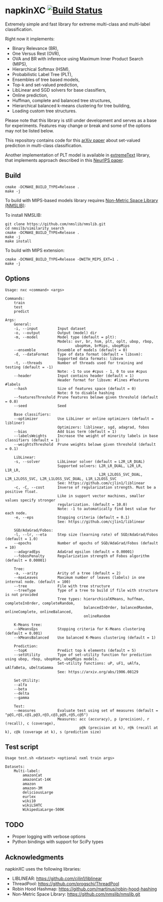 # napkinXC [![Build Status](https://travis-ci.org/mwydmuch/napkinXC.svg?branch=master)](https://travis-ci.org/mwydmuch/napkinXC)

Extremely simple and fast library for extreme multi-class and multi-label classification.

Right now it implements:
- Binary Relevance (BR),
- One Versus Rest (OVR),
- OVA and BR with inference using Maximum Inner Product Search (MIPS),
- Hierarchical Softmax (HSM),
- Probabilistic Label Tree (PLT),
- Ensembles of tree based models,
- Top-k and set-valued prediction,
- LibLinear and SGD solvers for base classifiers,
- Online prediction,
- Huffman, complete and balanced tree structures,
- Hierarchical balanced k-means clustering for tree building,
- Loading custom tree structures.

Please note that this library is still under development and serves as a base for experiments.
Features may change or break and some of the options may not be listed below.

This repository contains code for this [arXiv paper](https://arxiv.org/abs/1906.08129) about set-valued prediction in multi-class classification.

Another implementation of PLT model is available in [extremeText](https://github.com/mwydmuch/extremeText) library, that implements approach described in this [NeurIPS paper](http://papers.nips.cc/paper/7872-a-no-regret-generalization-of-hierarchical-softmax-to-extreme-multi-label-classification).

## Build
```
cmake -DCMAKE_BUILD_TYPE=Release .
make -j
```

To build with MIPS-based models library requires [Non-Metric Space Library (NMSLIB)](https://github.com/nmslib/nmslib.git):

To install NMSLIB:
```
git clone https://github.com/nmslib/nmslib.git
cd nmsilb/similarity_search
cmake -DCMAKE_BUILD_TYPE=Release .
make -j
make install
```

To build with MIPS extension:
```
cmake -DCMAKE_BUILD_TYPE=Release -DWITH_MIPS_EXT=1 .
make -j
```

## Options

```
Usage: nxc <command> <args>

Commands:
    train
    test
    predict

Args:
    General:
    -i, --input         Input dataset
    -o, --output        Output (model) dir
    -m, --model         Model type (default = plt):
                        Models: ovr, br, hsm, plt, oplt, ubop, rbop,
                                ubopHsm, brMips, ubopMips
    --ensemble          Ensemble of models (default = 0)
    -d, --dataFormat    Type of data format (default = libsvm):
                        Supported data formats: libsvm
    -t, --threads       Number of threads used for training and testing (default = -1)
                        Note: -1 to use #cpus - 1, 0 to use #cpus
    --header            Input contains header (default = 1)
                        Header format for libsvm: #lines #features #labels
    --hash              Size of features space (default = 0)
                        Note: 0 to disable hashing
    --featuresThreshold Prune features belowe given threshold (default = 0.0)
    --seed              Seed

    Base classifiers:
    --optimizer         Use LibLiner or online optimizers (default = libliner)
                        Optimizers: liblinear, sgd, adagrad, fobos
    --bias              Add bias term (default = 1)
    --labelsWeights     Increase the weight of minority labels in base classifiers (default = 1)
    --weightsThreshold  Prune weights belowe given threshold (default = 0.1)

    LibLinear:
    -s, --solver        LibLinear solver (default = L2R_LR_DUAL)
                        Supported solvers: L2R_LR_DUAL, L2R_LR, L1R_LR,
                                           L2R_L2LOSS_SVC_DUAL, L2R_L2LOSS_SVC, L2R_L1LOSS_SVC_DUAL, L1R_L2LOSS_SVC
                        See: https://github.com/cjlin1/liblinear
    -c, -C, --cost      Inverse of regularization strength. Must be a positive float.
                        Like in support vector machines, smaller values specify stronger
                        regularization. (default = 10.0)
                        Note: -1 to automatically find best value for each node.
    -e, --eps           Stopping criteria (default = 0.1)
                        See: https://github.com/cjlin1/liblinear

    SGD/AdaGrad/Fobos:
    -l, --lr, --eta     Step size (learning rate) of SGD/AdaGrad/Fobos (default = 1.0)
    --epochs            Number of epochs of SGD/AdaGrad/Fobos (default = 10)
    --adagradEps        AdaGrad epsilon (default = 0.00001)
    --fobosPenalty      Regularization strength of Fobos algorithm (default = 0.00001)

    Tree:
    -a, --arity         Arity of a tree (default = 2)
    --maxLeaves         Maximum number of leaves (labels) in one internal node. (default = 100)
    --tree              File with tree structure
    --treeType          Type of a tree to build if file with structure is not provided
                        Tree types: hierarchicalKMeans, huffman, completeInOrder, completeRandom,
                                    balancedInOrder, balancedRandom, onlineComplete, onlineBalanced,
                                    onlineRandom

    K-Means tree:
    --kMeansEps         Stopping criteria for K-Means clustering (default = 0.001)
    --kMeansBalanced    Use balanced K-Means clustering (default = 1)

    Prediction:
    --topK              Predict top k elements (default = 5)
    --setUtility        Type of set-utility function for prediction using ubop, rbop, ubopHsm, ubopMips models.
                        Set-utility functions: uP, uF1, uAlfa, uAlfaBeta, uDeltaGamma
                        See: https://arxiv.org/abs/1906.08129

    Set-Utility:
    --alfa
    --beta
    --delta
    --gamma

    Test:
    --measures          Evaluate test using set of measures (default = "p@1,r@1,c@1,p@3,r@3,c@3,p@5,r@5,c@5")
                        Measures: acc (accuracy), p (precision), r (recall), c (coverage),
                                  p@k (precision at k), r@k (recall at k), c@k (coverage at k), s (prediction size)
```

## Test script
```
Usage test.sh <dataset> <optional nxml train args>

Datasets:
    Multi-label:
        amazonCat
        amazonCat-14K
        amazon
        amazon-3M
        deliciousLarge
        eurlex
        wiki10
        wikiLSHTC
        WikipediaLarge-500K
```

## TODO
- Proper logging with verbose options
- Python bindings with support for SciPy types

## Acknowledgments
napkinXC uses the following libraries:

- LIBLINEAR: https://github.com/cjlin1/liblinear
- ThreadPool: https://github.com/progschj/ThreadPool
- Robin Hood Hashmap: https://github.com/martinus/robin-hood-hashing
- Non-Metric Space Library: https://github.com/nmslib/nmslib.git


